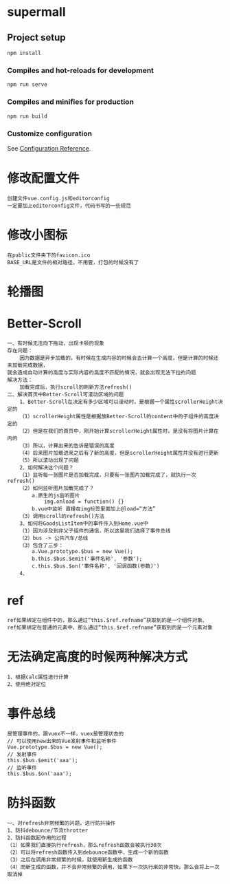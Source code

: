 # supermall

## Project setup
```
npm install
```

### Compiles and hot-reloads for development
```
npm run serve
```

### Compiles and minifies for production
```
npm run build
```

### Customize configuration
See [Configuration Reference](https://cli.vuejs.org/config/).

# 修改配置文件
    创建文件vue.config.js和editorconfig
    一定要加上editorconfig文件，代码书写的一些规范

# 修改小图标
    在public文件夹下的favicon.ico
    BASE_URL是文件的相对路径，不用管，打包的时候没有了

# 轮播图

# Better-Scroll
    一、有时候无法向下拖动，出现卡顿的现象
    存在问题：
        因为数据是异步加载的，有时候在生成内容的时候会去计算一个高度，但是计算的时候还未加载完成数据，
    就会造成自动计算的高度与实际内容的高度不匹配的情况，就会出现无法下拉的问题
    解决方法：
        加载完成后，执行scroll的刷新方法refresh()
    二、解决首页中Better-Scroll可滚动区域的问题
        1、Better-Scroll在决定有多少区域可以滚动时，是根据一个属性scrollerHeight决定的
        （1）scrollerHeight属性是根据放Better-Scroll的content中的子组件的高度决定的
        （2）但是在我们的首页中，刚开始计算scrollerHeight属性时，是没有将图片计算在内的
        （3）所以，计算出来的告诉是错误的高度
        （4）后来图片加载进来之后有了新的高度，但是scrollerHeight属性并没有进行更新
        （5）所以滚动出现了问题
        2、如何解决这个问题？
        （1）监听每一张图片是否加载完成，只要有一张图片加载完成了，就执行一次refresh()
        （2）如何监听图片加载完成了？
            a.原生的js监听图片
                img.onload = function() {}
            b.vue中监听 直接在img标签里面加上@load=“方法”
        （3）调用scroll的refresh()方法
        3、如何将GoodsListItem中的事件传入到Home.vue中
        （1）因为涉及到非父子组件的通信，所以这里我们选择了事件总线
        （2）bus -> 公共汽车/总线
        （3）包含了三步：
            a.Vue.prototype.$bus = new Vue();
            b.this.$bus.$emit('事件名称', '参数');
            c.this.$bus.$on('事件名称', '回调函数(参数)')
        4、
# ref
    ref如果绑定在组件中的，那么通过“this.$ref.refname”获取到的是一个组件对象、
    ref如果绑定在普通的元素中，那么通过“this.$ref.refname”获取到的是一个元素对象

# 无法确定高度的时候两种解决方式
    1、根据calc属性进行计算
    2、使用绝对定位

# 事件总线
    是管理事件的，跟vuex不一样，vuex是管理状态的
    // 可以使用new出来的Vue发射事件和监听事件
    Vue.prototype.$bus = new Vue();
    // 发射事件
    this.$bus.$emit('aaa');
    // 监听事件
    this.$bus.$on('aaa');

# 防抖函数
    一、对refresh非常频繁的问题，进行防抖操作
    1、防抖debounce/节流throtter
    2、防抖函数起作用的过程
    （1）如果我们直接执行refresh，那么refresh函数会被执行30次
    （2）可以将refresh函数传入到debounce函数中，生成一个新的函数
    （3）之后在调用非常频繁的时候，就使用新生成的函数
    （4）而新生成的函数，并不会非常频繁的调用，如果下一次执行来的非常快，那么会将上一次取消掉


